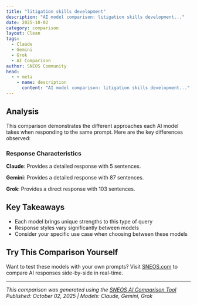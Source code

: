```yaml
---
title: "litigation skills development"
description: "AI model comparison: litigation skills development..."
date: 2025-10-02
category: comparison
layout: Clean
tags:
  - Claude
  - Gemini
  - Grok
  - AI Comparison
author: SNEOS Community
head:
  - - meta
    - name: description
      content: "AI model comparison: litigation skills development..."
---
```


<ChatComparison
  title="litigation skills development"
  prompt="litigation skills development"
  :responses='{
    "Claude": "# Litigation Skills Development\n\nDeveloping strong litigation skills is essential for any attorney who practices in adversarial proceedings. Here\u0027s a comprehensive guide to key areas of focus:\n\n## Core Litigation Skills\n\n### **1. Case Analysis \u0026 Strategy**\n- **Legal research and analysis** - Mastering case law, statutes, and regulations\n- **Fact investigation** - Thorough discovery planning and execution\n- **Strategic thinking** - Developing case theory and litigation roadmap\n- **Risk assessment** - Evaluating strengths, weaknesses, and settlement options\n\n### **2. Written Advocacy**\n- **Pleadings** - Complaints, answers, motions\n- **Discovery documents** - Interrogatories, requests for production, depositions\n- **Motions practice** - Summary judgment, dismissal, evidentiary motions\n- **Appellate briefs** - Persuasive legal writing for appeals\n\n### **3. Oral Advocacy**\n- **Courtroom presence** - Professional demeanor and confidence\n- **Argument structure** - Clear, logical presentation of legal issues\n- **Responding to questions** - Handling judicial inquiries effectively\n- **Witness examination** - Direct and cross-examination techniques\n\n## Development Strategies\n\n### **Formal Training**\n- **CLE programs** - Specialized litigation courses\n- **Trial advocacy workshops** - NITA, state bar programs\n- **Moot court competitions** - For newer attorneys\n- **Mentorship programs** - Learning from experienced litigators\n\n### **Practical Experience**\n- **Start with smaller cases** - Build confidence and skills gradually\n- **Observe experienced attorneys** - Court appearances and depositions\n- **Take on pro bono work** - Gain trial experience while serving the community\n- **Join litigation-focused bar associations** - Networking and learning opportunities\n\n### **Skill-Building Activities**\n- **Mock trials** - Practice in realistic settings\n- **Deposition practice** - Role-playing exercises\n- **Video review** - Analyzing your own performance\n- **Peer feedback** - Regular skills assessment\n\n## Key Areas to Master\n\n### **Discovery Management**\n- Electronic discovery (e-discovery) protocols\n- Privilege review and protection\n- Managing discovery disputes\n- Cost-effective discovery strategies\n\n### **Motion Practice**\n- Understanding local rules and procedures\n- Crafting compelling legal arguments\n- Effective use of precedent and authority\n- Meeting deadlines and court requirements\n\n### **Settlement Negotiations**\n- Preparation and strategy development\n- Communication and persuasion techniques\n- Understanding client objectives\n- Documentation and follow-through\n\n### **Trial Preparation**\n- Witness preparation and coaching\n- Exhibit organization and technology use\n- Jury selection strategies (where applicable)\n- Opening statements and closing arguments\n\n## Technology and Modern Litigation\n\n### **Essential Tools**\n- **Case management software** - Organization and tracking\n- **E-discovery platforms** - Document review and production\n- **Presentation software** - Courtroom technology\n- **Research databases** - Westlaw, Lexis, Bloomberg Law\n\n### **Emerging Trends**\n- Virtual depositions and hearings\n- AI-assisted document review\n- Predictive analytics for case outcomes\n- Cloud-based collaboration tools\n\n## Continuous Improvement\n\n### **Self-Assessment**\n- Regular performance reviews\n- Client feedback collection\n- Peer evaluations\n- Judicial feedback when available\n\n### **Staying Current**\n- Legal publications and journals\n- Webinars and online training\n- Bar association involvement\n- Networking with other litigators\n\n### **Specialization Considerations**\n- **Practice area focus** - Developing expertise in specific litigation types\n- **Industry knowledge** - Understanding client business and regulatory environment\n- **Geographic considerations** - Local court rules and judicial preferences\n\n## Building Your Reputation\n\n### **Professional Development**\n- Speaking at conferences and seminars\n- Writing articles and thought leadership pieces\n- Teaching or mentoring other attorneys\n- Active participation in bar organizations\n\n### **Client Relations**\n- Clear communication about case strategy and progress\n- Regular updates and realistic expectations\n- Cost-effective case management\n- Building long-term relationships\n\nWould you like me to elaborate on any specific aspect of litigation skills development, such as trial advocacy techniques, discovery management, or a particular practice area?",
    "Gemini": "Litigation skills development is a comprehensive process involving the acquisition and refinement of abilities essential for effectively representing clients in court. It\u0027s not just about knowing the law; it\u0027s about applying that knowledge strategically and persuasively. Here\u0027s a breakdown of key areas and how to develop them:\n\n**I. Core Litigation Skills:**\n\n*   **Legal Research:**\n    *   **Description:** The ability to efficiently and accurately find relevant statutes, case law, regulations, and secondary sources.\n    *   **Development:**\n        *   **Master Legal Databases:** Become proficient with LexisNexis, Westlaw, Bloomberg Law, and other legal research tools.  Understand advanced search techniques and Boolean operators.\n        *   **Structured Research Methodologies:** Learn to develop a research plan, formulate clear research questions, and track research progress.\n        *   **Staying Current:** Follow legal blogs, journals, and legal news services to stay updated on changes in the law.\n\n*   **Legal Writing:**\n    *   **Description:** Clear, concise, and persuasive writing of legal documents like briefs, motions, pleadings, contracts, and correspondence.\n    *   **Development:**\n        *   **Practice, Practice, Practice:**  Write frequently.  Start with simple documents and gradually tackle more complex ones.\n        *   **Seek Feedback:** Have experienced attorneys or writing professors review your work and provide constructive criticism.\n        *   **Read Exemplary Legal Writing:** Analyze well-written legal documents to understand effective argumentation, structure, and style.\n        *   **Master Legal Citation:** Adhere to the Bluebook or ALWD Citation Manual with precision.\n        *   **Understand Legal Style:** Learn to write in a formal, professional, and objective tone, avoiding jargon and ambiguity.\n\n*   **Fact Investigation and Development:**\n    *   **Description:** Gathering and analyzing facts relevant to a case through interviews, document review, and other investigative methods.\n    *   **Development:**\n        *   **Interviewing Techniques:** Learn how to conduct effective witness interviews, ask open-ended questions, and elicit truthful and complete information.\n        *   **Document Review:** Develop skills in organizing, summarizing, and analyzing large volumes of documents.  Learn to use e-discovery tools.\n        *   **Evidence Gathering:** Understand the rules of evidence and how to properly obtain and preserve evidence.\n        *   **Develop a Theory of the Case:** Analyze the facts to develop a compelling and persuasive narrative of what happened.\n\n*   **Negotiation:**\n    *   **Description:**  The ability to effectively negotiate with opposing counsel to reach a favorable settlement or resolution.\n    *   **Development:**\n        *   **Negotiation Workshops and Simulations:** Participate in training programs that simulate real-world negotiation scenarios.\n        *   **Study Negotiation Strategies:** Read books and articles on negotiation tactics and strategies.\n        *   **Observe Experienced Negotiators:** Shadow senior attorneys during negotiations to learn from their techniques.\n        *   **Know Your Client\u0027s Goals:** Understand your client\u0027s objectives and priorities to effectively advocate for their interests.\n        *   **Develop Active Listening Skills:** Pay attention to what the other side is saying, both verbally and nonverbally.\n        *   **Creative Problem Solving:**  Look for opportunities to find creative solutions that meet the needs of both parties.\n\n*   **Oral Advocacy:**\n    *   **Description:** Presenting arguments effectively in court, including opening statements, closing arguments, witness examination, and arguing motions.\n    *   **Development:**\n        *   **Moot Court Competitions:** Participate in moot court to practice oral advocacy skills in a simulated courtroom environment.\n        *   **Trial Advocacy Workshops:** Attend workshops that focus on trial techniques and strategies.\n        *   **Toastmasters or Public Speaking Courses:** Improve your public speaking skills, including voice projection, eye contact, and body language.\n        *   **Practice, Practice, Practice:** Rehearse your arguments thoroughly before presenting them in court.\n        *   **Seek Feedback:** Ask experienced attorneys to observe your performance and provide feedback.\n        *   **Study Persuasion Techniques:** Learn how to effectively persuade judges and juries.\n\n*   **Witness Examination (Direct and Cross):**\n    *   **Description:** Effectively questioning witnesses to elicit favorable testimony (direct) and challenge the credibility of opposing witnesses (cross).\n    *   **Development:**\n        *   **Learn the Rules of Evidence:** Understand the rules governing the admissibility of evidence and how to object to improper questions.\n        *   **Develop Questioning Techniques:** Practice asking clear, concise, and leading questions.\n        *   **Prepare Thoroughly:**  Research witnesses and anticipate their testimony.\n        *   **Control the Witness:**  Learn how to maintain control of the witness during cross-examination.\n        *   **Impeachment Techniques:**  Learn how to impeach a witness with prior inconsistent statements or other evidence.\n        *   **Observe Experienced Litigators:** Watch experienced attorneys conduct witness examinations.\n\n*   **Trial Skills:**\n    *   **Description:**  The comprehensive set of skills necessary to conduct a trial from start to finish, including jury selection, opening statements, presentation of evidence, witness examination, and closing arguments.\n    *   **Development:**\n        *   **Trial Simulations:** Participate in full-scale trial simulations to gain experience in all aspects of a trial.\n        *   **Observe Actual Trials:**  Attend trials to observe experienced litigators in action.\n        *   **Work Closely with Senior Attorneys:** Assist senior attorneys in preparing for and conducting trials.\n        *   **Study Trial Strategy and Tactics:** Read books and articles on trial strategy and tactics.\n\n**II. Essential Soft Skills:**\n\n*   **Communication:** Clear and effective written and verbal communication is paramount.\n*   **Critical Thinking:** Analyze legal problems, identify key issues, and develop creative solutions.\n*   **Problem-Solving:**  Identify and resolve legal issues effectively.\n*   **Organization and Time Management:**  Manage multiple cases and deadlines efficiently.\n*   **Attention to Detail:**  Pay close attention to details in legal documents and evidence.\n*   **Professionalism:**  Maintain a professional demeanor in all interactions with clients, colleagues, and opposing counsel.\n*   **Empathy:**  Understand and relate to your clients\u0027 concerns.\n*   **Resilience:**  Be able to handle stress and setbacks.\n\n**III. Methods for Development:**\n\n*   **Law School Courses:** Focus on courses like Trial Advocacy, Legal Writing, Legal Research, and Evidence.\n*   **Externships and Internships:** Gain practical experience by working in law firms, government agencies, or public defender offices.\n*   **Mentorship:** Seek guidance and support from experienced attorneys.\n*   **Continuing Legal Education (CLE):** Attend CLE programs to stay up-to-date on changes in the law and develop new skills.\n*   **Professional Organizations:** Join organizations like the American Association for Justice or the American Bar Association\u0027s Litigation Section.\n*   **Self-Study:** Read books, articles, and blogs on litigation skills.\n*   **Technology:** Utilize legal technology tools such as e-discovery software, case management systems, and trial presentation software.\n*   **Reflection and Self-Assessment:**  Regularly reflect on your performance and identify areas for improvement.  Seek feedback from colleagues and supervisors.\n*   **Mock Trials:** Participate in mock trials to practice your skills in a simulated courtroom setting.\n*   **Clinical Programs:**  Engage in clinical programs that offer hands-on experience representing clients.\n\n**IV.  Areas to Specialize In (Depending on Interests):**\n\n*   **Specific areas of law:** (e.g., Criminal Law, Civil Litigation, Family Law, Corporate Litigation)\n*   **Specific types of litigation:** (e.g., Personal Injury, Breach of Contract, Intellectual Property)\n*   **Specific stages of litigation:** (e.g., Discovery, Trial)\n\n**V.  Technology in Litigation:**\n\n*   **E-Discovery:** Learn how to use e-discovery tools to collect, review, and produce electronic evidence.\n*   **Trial Presentation Software:** Master trial presentation software to create compelling visual aids for trial.\n*   **Case Management Software:**  Utilize case management software to organize and manage case files, deadlines, and communications.\n*   **Legal Research Tools:** Become proficient in using online legal research databases.\n*   **AI-Powered Legal Tools:**  Explore how artificial intelligence can assist with legal research, document review, and other litigation tasks.\n\n**VI.  Ongoing Development:**\n\nLitigation skills development is a lifelong process. The legal landscape is constantly evolving, so it\u0027s essential to stay up-to-date on changes in the law and technology.  Continuously seek opportunities to learn and improve your skills.\n\nBy focusing on these core areas and utilizing the development methods outlined, aspiring and experienced litigators can build the skills necessary to excel in the courtroom and effectively advocate for their clients. Remember that practice, persistence, and a commitment to lifelong learning are key to success in litigation.\n",
    "Grok": "Litigation skills development is essential for attorneys, paralegals, and other legal professionals who wish to excel in the courtroom or in resolving disputes through legal proceedings. These skills encompass a wide range of abilities, from legal research and writing to oral advocacy and case management. Developing litigation skills requires a combination of formal education, practical experience, and ongoing learning. Below are key areas of litigation skills development, along with strategies to improve them:\n\n---\n\n### **Key Litigation Skills to Develop**\n1. **Legal Research and Analysis**\n   - **Why It Matters**: Litigation often begins with researching statutes, case law, and legal precedents to build a strong case.\n   - **Development Strategies**:\n     - Master legal research tools like Westlaw, LexisNexis, or Bloomberg Law.\n     - Practice synthesizing complex legal information into clear, concise arguments.\n     - Stay updated on evolving laws and regulations in your practice area.\n   - **Exercises**: Conduct mock research on a hypothetical case and summarize findings in a legal memo.\n\n2. **Legal Writing**\n   - **Why It Matters**: Written documents like pleadings, motions, briefs, and discovery requests are the backbone of litigation.\n   - **Development Strategies**:\n     - Focus on clarity, precision, and persuasiveness in drafting legal documents.\n     - Attend legal writing workshops or take online courses.\n     - Seek feedback from senior attorneys or mentors on your drafts.\n   - **Exercises**: Draft sample motions or briefs based on past cases or hypotheticals and revise them for conciseness and impact.\n\n3. **Oral Advocacy**\n   - **Why It Matters**: Effective courtroom arguments and client communication are critical for persuading judges, juries, and opposing counsel.\n   - **Development Strategies**:\n     - Participate in moot court competitions or mock trials during law school or through professional organizations.\n     - Practice public speaking to improve confidence and clarity.\n     - Record yourself presenting arguments and review for tone, pacing, and body language.\n   - **Exercises**: Simulate oral arguments for motions or opening statements and seek constructive feedback.\n\n4. **Case Strategy and Management**\n   - **Why It Matters**: Litigation involves planning, organizing, and executing a case while managing deadlines and resources.\n   - **Development Strategies**:\n     - Learn to prioritize tasks and manage multiple cases simultaneously.\n     - Use case management software (e.g., Clio, MyCase) to stay organized.\n     - Develop critical thinking to anticipate opposing arguments and plan counter-strategies.\n   - **Exercises**: Create a timeline for a hypothetical case, including key deadlines for discovery, motions, and trial preparation.\n\n5. **Discovery and Evidence Gathering**\n   - **Why It Matters**: Discovery is the process of obtaining evidence and information to build or defend a case.\n   - **Development Strategies**:\n     - Understand rules of evidence and civil procedure (e.g., Federal Rules of Civil Procedure or state equivalents).\n     - Practice drafting interrogatories, requests for production, and deposition questions.\n     - Learn to analyze and organize large volumes of documents or data.\n   - **Exercises**: Review sample discovery documents and practice identifying relevant evidence.\n\n6. **Negotiation and Settlement Skills**\n   - **Why It Matters**: Most cases settle before trial, making negotiation a critical skill for litigators.\n   - **Development Strategies**:\n     - Take courses or attend workshops on negotiation techniques.\n     - Practice active listening and persuasive communication to understand and influence the opposing side.\n     - Participate in mediation or alternative dispute resolution (ADR) training.\n   - **Exercises**: Engage in mock negotiations to practice reaching favorable settlements.\n\n7. **Trial Preparation and Presentation**\n   - **Why It Matters**: Success at trial depends on thorough preparation and the ability to present a compelling case.\n   - **Development Strategies**:\n     - Learn to develop persuasive themes and narratives for your case.\n     - Practice direct and cross-examination techniques through mock trials.\n     - Familiarize yourself with courtroom technology (e.g., trial presentation software like TrialDirector).\n   - **Exercises**: Conduct a mock trial with colleagues, focusing on opening statements, witness examinations, and closing arguments.\n\n8. **Client Communication and Relationship Management**\n   - **Why It Matters**: Building trust with clients and managing their expectations are vital for a successful litigation practice.\n   - **Development Strategies**:\n     - Practice clear, empathetic communication to explain complex legal issues in layperson\u2019s terms.\n     - Develop emotional intelligence to handle stressed or emotional clients.\n     - Set realistic expectations about case outcomes and timelines.\n   - **Exercises**: Role-play client consultations to improve bedside manner and clarity.\n\n9. **Ethical and Professional Conduct**\n   - **Why It Matters**: Litigation often involves high-pressure situations where ethical dilemmas can arise.\n   - **Development Strategies**:\n     - Study the Model Rules of Professional Conduct (or local equivalents).\n     - Attend ethics CLE (Continuing Legal Education) courses.\n     - Reflect on ethical scenarios and discuss them with mentors.\n   - **Exercises**: Analyze case studies involving ethical challenges in litigation (e.g., conflicts of interest, candor to the court).\n\n---\n\n### **Practical Ways to Build Litigation Skills**\n1. **Law School and Early Career Opportunities**\n   - Participate in moot court, mock trial, and clinical programs to gain hands-on experience.\n   - Seek internships or clerkships with law firms, courts, or public defender/prosecutor offices to observe and assist in real cases.\n   - Join trial advocacy organizations or bar association committees focused on litigation.\n\n2. **On-the-Job Training**\n   - Shadow experienced litigators to observe courtroom techniques and client interactions.\n   - Take on pro bono cases to gain practical experience in a low-stakes environment.\n   - Volunteer for second-chair roles in trials to assist lead counsel and learn by doing.\n\n3. **Continuing Legal Education (CLE) and Workshops**\n   - Attend litigation-focused CLE programs offered by bar associations or private providers.\n   - Participate in trial advocacy boot camps or institutes (e.g., National Institute for Trial Advocacy (NITA) programs).\n\n4. **Mentorship and Networking**\n   - Seek mentors who are experienced litigators to provide guidance and feedback.\n   - Join litigation sections of bar associations to connect with peers and learn from their experiences.\n\n5. **Self-Directed Learning**\n   - Read books on trial advocacy, such as *\u0022Winning at Trial\u0022* by D. Shane Read or *\u0022The Art of Advocacy\u0022* by Noah Messing.\n   - Watch recorded trials or attend live court sessions to observe effective strategies.\n   - Stay updated on litigation trends and technology through legal blogs, podcasts, and journals.\n\n---\n\n### **Challenges in Developing Litigation Skills**\n- **Lack of Courtroom Experience**: Early-career professionals may have limited opportunities to argue cases in court.\n  - *Solution*: Start with smaller cases, administrative hearings, or pro bono work to build experience.\n- **Time Constraints**: Balancing skill development with a busy caseload can be difficult.\n  - *Solution*: Dedicate specific time for learning (e.g., weekly CLE webinars, reading, or practice sessions).\n- **Fear of Failure**: Nervousness about making mistakes in high-stakes environments can hinder growth.\n  - *Solution*: Embrace a growth mindset and view mistakes as learning opportunities. Practice in low-risk settings like mock trials.\n\n---\n\n### **Metrics for Measuring Progress**\n- **Feedback**: Seek constructive criticism from mentors, judges, or peers on your performance.\n- **Case Outcomes**: Track the success of motions, negotiations, or trials you\u2019ve handled.\n- **Confidence**: Assess your comfort level in drafting documents, arguing in court, or negotiating settlements.\n- **Client Satisfaction**: Monitor client feedback on your communication and representation.\n\n---\n\n### **Conclusion**\nDeveloping litigation skills is a lifelong process that requires deliberate practice, real-world experience, and a commitment to continuous improvement. By focusing on core competencies like legal research, writing, oral advocacy, and negotiation\u2014and by leveraging opportunities for training and mentorship\u2014you can become a more effective and confident litigator. Start small, seek feedback, and gradually take on more complex challenges to build a robust skill set over time. If you\u2019re looking for specific resources or guidance tailored to a particular area of litigation, let me know!"
  }'
  published-date="00:52"
/>

## Analysis

This comparison demonstrates the different approaches each AI model takes when responding to the same prompt. Here are the key differences observed:

### Response Characteristics

**Claude**: Provides a detailed response with 5 sentences. 

**Gemini**: Provides a detailed response with 87 sentences. 

**Grok**: Provides a direct response with 103 sentences. 

## Key Takeaways

- Each model brings unique strengths to this type of query
- Response styles vary significantly between models
- Consider your specific use case when choosing between these models

## Try This Comparison Yourself

Want to test these models with your own prompts? Visit [SNEOS.com](https://sneos.com) to compare AI responses side-by-side in real-time.

---

*This comparison was generated using the [SNEOS AI Comparison Tool](https://sneos.com)*
*Published: October 02, 2025 | Models: Claude, Gemini, Grok*
